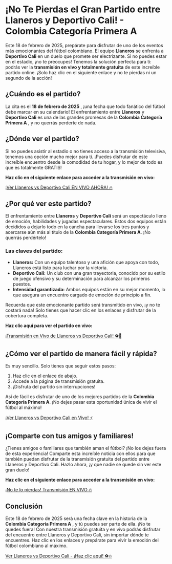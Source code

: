 # ¡No Te Pierdas el Gran Partido entre Llaneros y Deportivo Cali! - Colombia Categoría Primera A

Este 18 de febrero de 2025, prepárate para disfrutar de uno de los eventos más emocionantes del fútbol colombiano. El equipo **Llaneros** se enfrenta a **Deportivo Cali** en un duelo que promete ser electrizante. Si no puedes estar en el estadio, ¡no te preocupes! Tenemos la solución perfecta para ti: podrás ver la **transmisión en vivo y totalmente gratuita** de este increíble partido online. ¡Solo haz clic en el siguiente enlace y no te pierdas ni un segundo de la acción!

## ¿Cuándo es el partido?

La cita es el **18 de febrero de 2025** , ¡una fecha que todo fanático del fútbol debe marcar en su calendario! El enfrentamiento entre **Llaneros** y **Deportivo Cali** es una de las grandes promesas de la **Colombia Categoría Primera A** , y no querrás perderte de nada.

## ¿Dónde ver el partido?

Si no puedes asistir al estadio o no tienes acceso a la transmisión televisiva, tenemos una opción mucho mejor para ti. ¡Puedes disfrutar de este increíble encuentro desde la comodidad de tu hogar, y lo mejor de todo es que es totalmente GRATIS!

**Haz clic en el siguiente enlace para acceder a la transmisión en vivo:**

[¡Ver Llaneros vs Deportivo Cali EN VIVO AHORA! 🔥](https://tinyurl.com/livestreamfreeo?st=Llaneros+vs+Deportivo+Cali&si=gh)

## ¿Por qué ver este partido?

El enfrentamiento entre **Llaneros** y **Deportivo Cali** será un espectáculo lleno de emoción, habilidades y jugadas espectaculares. Estos dos equipos están decididos a dejarlo todo en la cancha para llevarse los tres puntos y acercarse aún más al título de la **Colombia Categoría Primera A**. ¡No querrás perdértelo!

### Las claves del partido:

- **Llaneros:** Con un equipo talentoso y una afición que apoya con todo, Llaneros está listo para luchar por la victoria.
- **Deportivo Cali:** Un club con una gran trayectoria, conocido por su estilo de juego ofensivo y su determinación para alcanzar los primeros puestos.
- **Intensidad garantizada:** Ambos equipos están en su mejor momento, lo que asegura un encuentro cargado de emoción de principio a fin.

Recuerda que este emocionante partido será transmitido en vivo, ¡y no te costará nada! Solo tienes que hacer clic en los enlaces y disfrutar de la cobertura completa.

**Haz clic aquí para ver el partido en vivo:**

[¡Transmisión en Vivo de Llaneros vs Deportivo Cali! ⚽🎉](https://tinyurl.com/livestreamfreeo?st=Llaneros+vs+Deportivo+Cali&si=gh)

## ¿Cómo ver el partido de manera fácil y rápida?

Es muy sencillo. Solo tienes que seguir estos pasos:

1. Haz clic en el enlace de abajo.
2. Accede a la página de transmisión gratuita.
3. ¡Disfruta del partido sin interrupciones!

Así de fácil es disfrutar de uno de los mejores partidos de la **Colombia Categoría Primera A**. ¡No dejes pasar esta oportunidad única de vivir el fútbol al máximo!

[¡Ver Llaneros vs Deportivo Cali en Vivo! ⚡](https://tinyurl.com/livestreamfreeo?st=Llaneros+vs+Deportivo+Cali&si=gh)

## ¡Comparte con tus amigos y familiares!

¿Tienes amigos o familiares que también aman el fútbol? ¡No los dejes fuera de esta experiencia! Comparte esta increíble noticia con ellos para que también puedan disfrutar de la transmisión gratuita del partido entre Llaneros y Deportivo Cali. Hazlo ahora, ¡y que nadie se quede sin ver este gran duelo!

**Haz clic en el siguiente enlace para acceder a la transmisión en vivo:**

[¡No te lo pierdas! Transmisión EN VIVO 🔥](https://tinyurl.com/livestreamfreeo?st=Llaneros+vs+Deportivo+Cali&si=gh)

## Conclusión

Este 18 de febrero de 2025 será una fecha clave en la historia de la **Colombia Categoría Primera A** , y tú puedes ser parte de ella. ¡No te quedes fuera! Con nuestra transmisión gratuita y en vivo podrás disfrutar del encuentro entre Llaneros y Deportivo Cali, sin importar dónde te encuentres. Haz clic en los enlaces y prepárate para vivir la emoción del fútbol colombiano al máximo.

[Ver Llaneros vs Deportivo Cali - ¡Haz clic aquí! ⚽🔥](https://tinyurl.com/livestreamfreeo?st=Llaneros+vs+Deportivo+Cali&si=gh)

